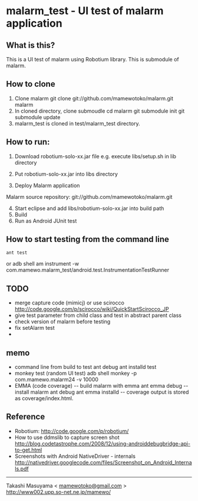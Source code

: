# malarm_test - UI test of malarm application
## What is this?

This is a UI test of malarm using Robotium library. This is submodule of
malarm.

## How to clone
1. Clone malarm
 git clone git://github.com/mamewotoko/malarm.git malarm
2. In cloned directory, clone submoudle
 cd malarm
 git submodule init
 git submodule update
3. malarm_test is cloned in test/malarm_test directory.

## How to run:
1. Download robotium-solo-xx.jar file
 e.g. execute libs/setup.sh in lib directory

2. Put robotium-solo-xx.jar into libs directory
3. Deploy Malarm application

Malarm source repository: git://github.com/mamewotoko/malarm.git

4. Start eclipse and add libs/robotium-solo-xx.jar into build path
5. Build
6. Run as Android JUnit test

## How to start testing from the command line
    ant test

or
    adb shell am instrument -w com.mamewo.malarm_test/android.test.InstrumentationTestRunner

## TODO
- merge capture code (mimicj) or use scirocco
 http://code.google.com/p/scirocco/wiki/QuickStartScirocco_JP
- give test parameter from child class and test in abstract parent class
- check version of malarm before testing
- fix setAlarm test
- 

## memo
- command line from build to test
ant debug
ant installd test
- monkey test (random UI test)
adb shell monkey -p com.mamewo.malarm24 -v 10000
- EMMA (code coverage)
-- build malarm with emma
ant emma debug 
-- install malarm
ant debug
ant emma installd
-- coverage output is stored as coverage/index.html.

## Reference
- Robotium:
http://code.google.com/p/robotium/
- How to use ddmslib to capture screen shot
http://blog.codetastrophe.com/2008/12/using-androiddebugbridge-api-to-get.html
- Screenshots with Android NativeDriver - internals
http://nativedriver.googlecode.com/files/Screenshot_on_Android_Internals.pdf

----
Takashi Masuyama < mamewotoko@gmail.com >  
http://www002.upp.so-net.ne.jp/mamewo/

